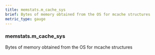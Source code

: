 ```yaml
---
title: memstats.m_cache_sys
brief: Bytes of memory obtained from the OS for mcache structures
metric_type: gauge
---
```

### memstats.m_cache_sys

Bytes of memory obtained from the OS for mcache structures